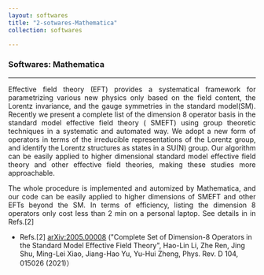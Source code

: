 ```yaml
---
layout: softwares
title: "2-sotwares-Mathematica"
collection: softwares

---
```


### Softwares: Mathematica


- - -

 <p align="justify">Effective field theory (EFT) provides a systematical framework for parametrizing various new physics only based on the field content, the Lorentz invariance, and the gauge symmetries in the standard model(SM). Recently we present a complete list of the dimension 8 operator basis in the standard model effective field theory ( SMEFT) using group theoretic techniques in a systematic and automated way. We adopt a new form of operators in terms of the  irreducible representations of the Lorentz group, and identify the Lorentz structures as states in a SU(N) group. Our algorithm can be easily applied to higher dimensional standard model effective field theory and other effective field theories, making these studies more approachable.</p>

<p align="justify">The whole procedure is implemented and automized by Mathematica, and our code can be easily applied to higher dimensions of SMEFT and other EFTs beyond the SM. In terms of efficiency, listing the dimension 8 operators only cost less than 2 min on a personal laptop.
See details in in Refs.[2] </p> 

+ Refs.[2] [arXiv:2005.00008](https://arxiv.org/abs/2005.00008)  ("Complete Set of Dimension-8 Operators in the Standard Model Effective Field Theory", Hao-Lin Li, Zhe Ren, Jing Shu, Ming-Lei Xiao, Jiang-Hao Yu, Yu-Hui Zheng, Phys. Rev. D 104, 015026 (2021)）
			